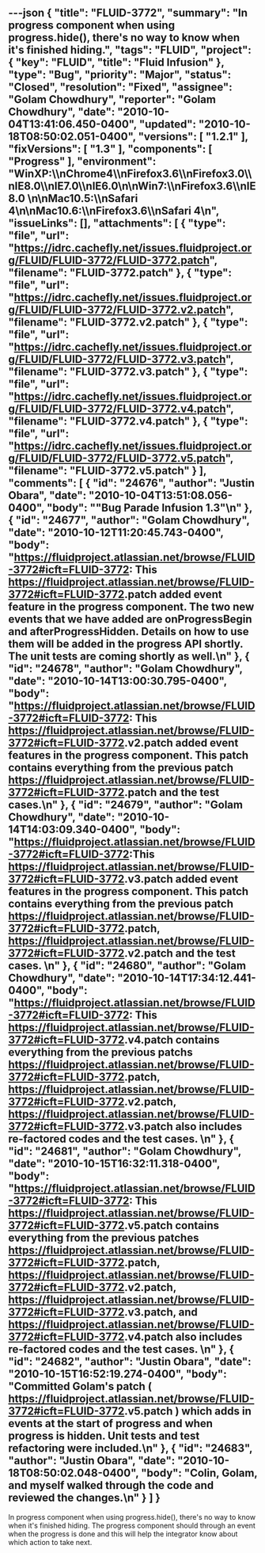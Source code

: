 ---json
{
  "title": "FLUID-3772",
  "summary": "In progress component when using progress.hide(), there's no way to know when it's finished hiding.",
  "tags": "FLUID",
  "project": {
    "key": "FLUID",
    "title": "Fluid Infusion"
  },
  "type": "Bug",
  "priority": "Major",
  "status": "Closed",
  "resolution": "Fixed",
  "assignee": "Golam Chowdhury",
  "reporter": "Golam Chowdhury",
  "date": "2010-10-04T13:41:06.450-0400",
  "updated": "2010-10-18T08:50:02.051-0400",
  "versions": [
    "1.2.1"
  ],
  "fixVersions": [
    "1.3"
  ],
  "components": [
    "Progress"
  ],
  "environment": "WinXP:\\\nChrome4\\\nFirefox3.6\\\nFirefox3.0\\\nIE8.0\\\nIE7.0\\\nIE6.0\n\nWin7:\\\nFirefox3.6\\\nIE8.0&#x20;\n\nMac10.5:\\\nSafari 4\n\nMac10.6:\\\nFirefox3.6\\\nSafari 4\n",
  "issueLinks": [],
  "attachments": [
    {
      "type": "file",
      "url": "https://idrc.cachefly.net/issues.fluidproject.org/FLUID/FLUID-3772/FLUID-3772.patch",
      "filename": "FLUID-3772.patch"
    },
    {
      "type": "file",
      "url": "https://idrc.cachefly.net/issues.fluidproject.org/FLUID/FLUID-3772/FLUID-3772.v2.patch",
      "filename": "FLUID-3772.v2.patch"
    },
    {
      "type": "file",
      "url": "https://idrc.cachefly.net/issues.fluidproject.org/FLUID/FLUID-3772/FLUID-3772.v3.patch",
      "filename": "FLUID-3772.v3.patch"
    },
    {
      "type": "file",
      "url": "https://idrc.cachefly.net/issues.fluidproject.org/FLUID/FLUID-3772/FLUID-3772.v4.patch",
      "filename": "FLUID-3772.v4.patch"
    },
    {
      "type": "file",
      "url": "https://idrc.cachefly.net/issues.fluidproject.org/FLUID/FLUID-3772/FLUID-3772.v5.patch",
      "filename": "FLUID-3772.v5.patch"
    }
  ],
  "comments": [
    {
      "id": "24676",
      "author": "Justin Obara",
      "date": "2010-10-04T13:51:08.056-0400",
      "body": "\"Bug Parade Infusion 1.3\"\n"
    },
    {
      "id": "24677",
      "author": "Golam Chowdhury",
      "date": "2010-10-12T11:20:45.743-0400",
      "body": "<https://fluidproject.atlassian.net/browse/FLUID-3772#icft=FLUID-3772>: This <https://fluidproject.atlassian.net/browse/FLUID-3772#icft=FLUID-3772>.patch added event feature in the progress component. The two new events that we have added are  onProgressBegin and afterProgressHidden. Details on how to use them will be added in the progress API shortly. The unit tests are coming shortly as well.\n"
    },
    {
      "id": "24678",
      "author": "Golam Chowdhury",
      "date": "2010-10-14T13:00:30.795-0400",
      "body": "<https://fluidproject.atlassian.net/browse/FLUID-3772#icft=FLUID-3772>: This <https://fluidproject.atlassian.net/browse/FLUID-3772#icft=FLUID-3772>.v2.patch added event features in the progress component. This patch contains everything from the previous patch <https://fluidproject.atlassian.net/browse/FLUID-3772#icft=FLUID-3772>.patch and the test cases.\n"
    },
    {
      "id": "24679",
      "author": "Golam Chowdhury",
      "date": "2010-10-14T14:03:09.340-0400",
      "body": "<https://fluidproject.atlassian.net/browse/FLUID-3772#icft=FLUID-3772>:This <https://fluidproject.atlassian.net/browse/FLUID-3772#icft=FLUID-3772>.v3.patch added event features in the progress component. This patch contains everything from the previous patch <https://fluidproject.atlassian.net/browse/FLUID-3772#icft=FLUID-3772>.patch, <https://fluidproject.atlassian.net/browse/FLUID-3772#icft=FLUID-3772>.v2.patch and the test cases.&#x20;\n"
    },
    {
      "id": "24680",
      "author": "Golam Chowdhury",
      "date": "2010-10-14T17:34:12.441-0400",
      "body": "<https://fluidproject.atlassian.net/browse/FLUID-3772#icft=FLUID-3772>: This <https://fluidproject.atlassian.net/browse/FLUID-3772#icft=FLUID-3772>.v4.patch contains everything from the previous patchs <https://fluidproject.atlassian.net/browse/FLUID-3772#icft=FLUID-3772>.patch, <https://fluidproject.atlassian.net/browse/FLUID-3772#icft=FLUID-3772>.v2.patch, <https://fluidproject.atlassian.net/browse/FLUID-3772#icft=FLUID-3772>.v3.patch also includes re-factored codes and the test cases.&#x20;\n"
    },
    {
      "id": "24681",
      "author": "Golam Chowdhury",
      "date": "2010-10-15T16:32:11.318-0400",
      "body": "<https://fluidproject.atlassian.net/browse/FLUID-3772#icft=FLUID-3772>: This <https://fluidproject.atlassian.net/browse/FLUID-3772#icft=FLUID-3772>.v5.patch contains everything from the previous patches <https://fluidproject.atlassian.net/browse/FLUID-3772#icft=FLUID-3772>.patch, <https://fluidproject.atlassian.net/browse/FLUID-3772#icft=FLUID-3772>.v2.patch, <https://fluidproject.atlassian.net/browse/FLUID-3772#icft=FLUID-3772>.v3.patch, and <https://fluidproject.atlassian.net/browse/FLUID-3772#icft=FLUID-3772>.v4.patch also includes re-factored codes and the test cases.&#x20;\n"
    },
    {
      "id": "24682",
      "author": "Justin Obara",
      "date": "2010-10-15T16:52:19.274-0400",
      "body": "Committed Golam's patch ( <https://fluidproject.atlassian.net/browse/FLUID-3772#icft=FLUID-3772>.v5.patch ) which adds in events at the start of progress and when progress is hidden. Unit tests and test refactoring were included.\n"
    },
    {
      "id": "24683",
      "author": "Justin Obara",
      "date": "2010-10-18T08:50:02.048-0400",
      "body": "Colin, Golam, and myself walked through the code and reviewed the changes.\n"
    }
  ]
}
---
In progress component when using progress.hide(), there's no way to know when it's finished hiding.  The progress component should through an  event when the progress is done and this will help the integrator know about which action to take next.&#x20;

        